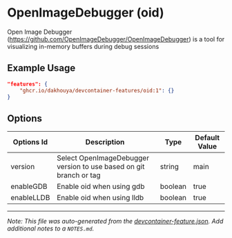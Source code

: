 
# OpenImageDebugger (oid)

Open Image Debugger (https://github.com/OpenImageDebugger/OpenImageDebugger) is a tool for visualizing in-memory buffers during debug sessions

## Example Usage

```json
"features": {
    "ghcr.io/dakhouya/devcontainer-features/oid:1": {}
}
```

## Options

| Options Id | Description | Type | Default Value |
|-----|-----|-----|-----|
| version | Select OpenImageDebugger version to use based on git branch or tag | string | main |
| enableGDB | Enable oid when using gdb | boolean | true |
| enableLLDB | Enable oid when using lldb | boolean | true |



---

_Note: This file was auto-generated from the [devcontainer-feature.json](https://github.com/dakhouya/devcontainer-features/blob/main/src/oid/devcontainer-feature.json).  Add additional notes to a `NOTES.md`._
